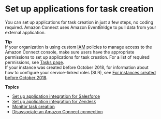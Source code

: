 # Set up applications for task creation<a name="integrate-external-apps-tasks"></a>

You can set up applications for task creation in just a few steps, no coding required\. Amazon Connect uses Amazon EventBridge to pull data from your external application\. 

**Tip**  
If your organization is using custom [IAM](https://docs.aws.amazon.com/IAM/latest/UserGuide/introduction.html) policies to manage access to the Amazon Connect console, make sure users have the appropriate permissions to set up applications for task creation\. For a list of required permissions, see [Tasks page](security-iam-amazon-connect-permissions.md#tasks-page)\.   
If your instance was created before October 2018, for information about how to configure your service\-linked roles \(SLR\), see [For instances created before October 2018](connect-slr.md#migrate-slr)\.

**Topics**
+ [Set up application integration for Salesforce](integrate-salesforce-tasks.md)
+ [Set up application integration for Zendesk](integrate-zendesk-tasks.md)
+ [Monitor task creation](monitor-task-creation.md)
+ [Disassociate an Amazon Connect connection](disassociate-connection.md)